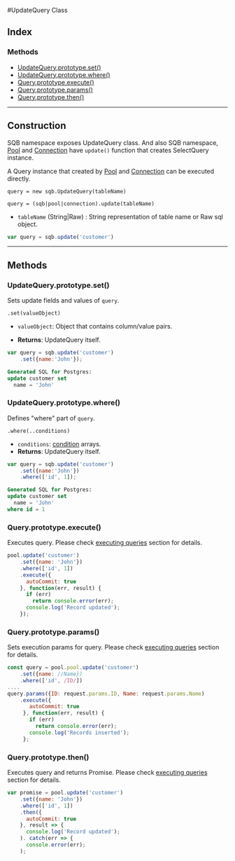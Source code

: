 #UpdateQuery Class

## Index

### Methods
- [UpdateQuery.prototype.set()](#updatequeryprototypeset)
- [UpdateQuery.prototype.where()](#updatequeryprototypewhere)
- [Query.prototype.execute()](#queryprototypeexecute)
- [Query.prototype.params()](#queryprototypeparams)
- [Query.prototype.then()](#queryprototypethen)

<hr/>

## Construction

SQB namespace exposes UpdateQuery class. And also SQB namespace, [Pool](connection/Pool.md) and [Connection](connection/Connection.md) have `update()` function that creates SelectQuery instance.

A Query instance that created by [Pool](connection/Pool.md) and [Connection](connection/Connection.md) can be executed directly.


`query = new sqb.UpdateQuery(tableName)`

`query = (sqb|pool|connection).update(tableName)`


- `tableName` (String|Raw) : String representation of table name or Raw sql object.

```js
var query = sqb.update('customer')
```

<hr/>

## Methods

### UpdateQuery.prototype.set()
Sets update fields and values of `query`.

`.set(valueObject)`

- `valueObject`: Object that contains column/value pairs.

- **Returns**: UpdateQuery itself.

```js
var query = sqb.update('customer')
    .set({name:'John'});
```
```sql
Generated SQL for Postgres:
update customer set
  name = 'John'
```

### UpdateQuery.prototype.where() 
Defines "where" part of `query`.

`.where(..conditions)`

- `conditions`: [condition](query-builder/conditions.md) arrays.
- **Returns**: UpdateQuery itself.

```js
var query = sqb.update('customer')
    .set({name:'John'})
    .where(['id', 1]);
```
```sql
Generated SQL for Postgres:
update customer set
  name = 'John'
where id = 1
```

### Query.prototype.execute()
Executes query. Please check [executing queries](query-builder/executingqueries.md) section for details.

```js
pool.update('customer')
    .set({name: 'John'})
    .where(['id', 1])
    .execute({
      autoCommit: true
    }, function(err, result) {
      if (err)
        return console.error(err);
      console.log('Record updated');
    });
```

### Query.prototype.params() 
Sets execution params for query. Please check [executing queries](query-builder/executingqueries.md) section for details.

```js
const query = pool.pool.update('customer')
    .set({name: //Name})
    .where(['id', /ID/])
....    
query.params({ID: request.params.ID, Name: request.params.Name)    
    .execute({
       autoCommit: true
     }, function(err, result) {
       if (err)
         return console.error(err);
       console.log('Records inserted');
     };
```



### Query.prototype.then()
Executes query and returns Promise. Please check [executing queries](query-builder/executingqueries.md) section for details.

```js
var promise = pool.update('customer')
    .set({name: 'John'})
    .where(['id', 1])
    .then({
      autoCommit: true
    }, result => {
      console.log('Record updated');
    ). catch(err => {
      console.error(err);
    );
```
